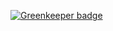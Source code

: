 
[![Greenkeeper badge](https://badges.greenkeeper.io/DevJoseWeb/mean-crud.svg)](https://greenkeeper.io/)
